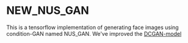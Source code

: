 # NEW_NUS_GAN
This is a tensorflow implementation of generating face images using condition-GAN named NUS_GAN. We've improved the [DCGAN-model](https://github.com/carpedm20/DCGAN-tensorflow)
